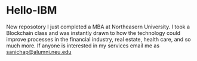 # Hello-IBM
New reposotory 
I just completed a MBA at Northeasern University. I took a Blockchain class and was instantly drawn to how the technology could improve processes in the financial industry, real estate, health care, and so much more.
If anyone is interested in my services email me as sanichap@alumni.neu.edu
